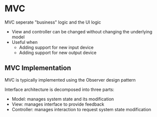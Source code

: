 # MVC

MVC seperate "business" logic and the UI logic

- View and controller can be changed without changing the underlying model
- Useful when
	- Adding support for new input device
	- Adding support for new output device

## MVC Implementation

MVC is typically implemented using the Observer design pattern

Interface architecture is decomposed into three parts:

- Model: manages system state and its modification
- View: manages interface to provide feedback
- Controller: manages interaction to request system state modification

